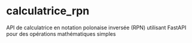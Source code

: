 # calculatrice_rpn
API de calculatrice en notation polonaise inversée (RPN) utilisant FastAPI pour des opérations mathématiques simples
